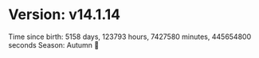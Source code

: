 # Version: v14.1.14
Time since birth: 5158 days, 123793 hours, 7427580 minutes, 445654800 seconds
Season: Autumn 🍁
